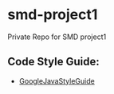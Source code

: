 # smd-project1
Private Repo for SMD project1

## Code Style Guide:
- [GoogleJavaStyleGuide](https://google.github.io/styleguide/javaguide.html)
